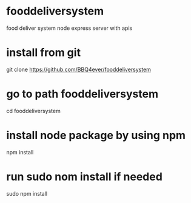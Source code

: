 # fooddeliversystem
food deliver system node express server with apis

# install from git

git clone https://github.com/BBQ4ever/fooddeliversystem

# go to path fooddeliversystem
cd fooddeliversystem

# install node package by using npm
npm install 

# run sudo nom install if needed
sudo npm install